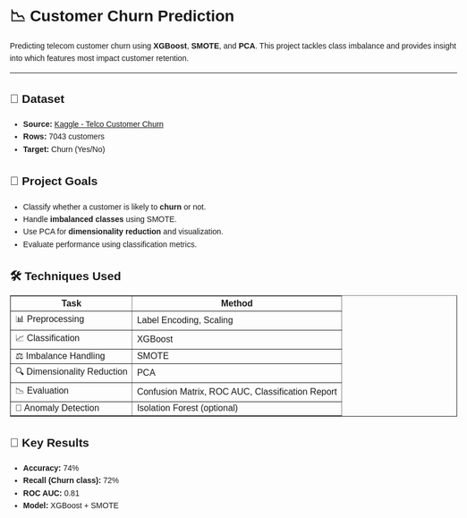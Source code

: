 <!DOCTYPE html>
<html lang="en">
<head>
  <meta charset="UTF-8">
</head>
<body style="font-family: Arial, sans-serif; line-height: 1.6; padding: 2rem; max-width: 800px; margin: auto;">

  <h1>📉 Customer Churn Prediction</h1>
  <p>Predicting telecom customer churn using <strong>XGBoost</strong>, <strong>SMOTE</strong>, and <strong>PCA</strong>. This project tackles class imbalance and provides insight into which features most impact customer retention.</p>

  <hr>

  <h2>📂 Dataset</h2>
  <ul>
    <li><strong>Source:</strong> <a href="https://www.kaggle.com/datasets/blastchar/telco-customer-churn" target="_blank">Kaggle - Telco Customer Churn</a></li>
    <li><strong>Rows:</strong> 7043 customers</li>
    <li><strong>Target:</strong> Churn (Yes/No)</li>
  </ul>

  <h2>🧠 Project Goals</h2>
  <ul>
    <li>Classify whether a customer is likely to <strong>churn</strong> or not.</li>
    <li>Handle <strong>imbalanced classes</strong> using SMOTE.</li>
    <li>Use PCA for <strong>dimensionality reduction</strong> and visualization.</li>
    <li>Evaluate performance using classification metrics.</li>
  </ul>

  <h2>🛠️ Techniques Used</h2>
  <table border="1" cellspacing="0" cellpadding="8">
    <thead>
      <tr>
        <th>Task</th>
        <th>Method</th>
      </tr>
    </thead>
    <tbody>
      <tr><td>📊 Preprocessing</td><td>Label Encoding, Scaling</td></tr>
      <tr><td>📈 Classification</td><td>XGBoost</td></tr>
      <tr><td>⚖️ Imbalance Handling</td><td>SMOTE</td></tr>
      <tr><td>🔍 Dimensionality Reduction</td><td>PCA</td></tr>
      <tr><td>📉 Evaluation</td><td>Confusion Matrix, ROC AUC, Classification Report</td></tr>
      <tr><td>🔎 Anomaly Detection</td><td>Isolation Forest (optional)</td></tr>
    </tbody>
  </table>

  <h2>📌 Key Results</h2>
  <ul>
    <li><strong>Accuracy:</strong> 74%</li>
    <li><strong>Recall (Churn class):</strong> 72%</li>
    <li><strong>ROC AUC:</strong> 0.81</li>
    <li><strong>Model:</strong> XGBoost + SMOTE</li>
  </ul>



</body>
</html>
